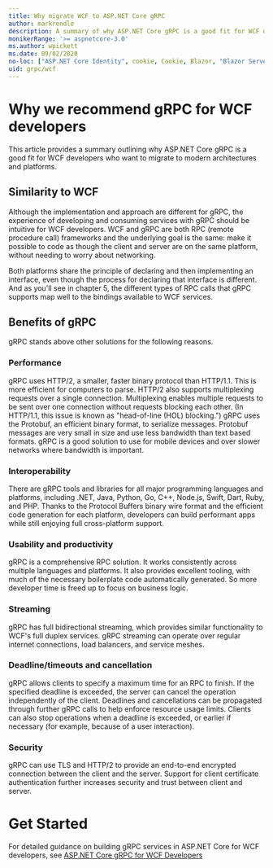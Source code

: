 ```yaml
---
title: Why migrate WCF to ASP.NET Core gRPC
author: markrendle
description: A summary of why ASP.NET Core gRPC is a good fit for WCF developers who want to migrate to modern architectures and platforms.
monikerRange: '>= aspnetcore-3.0'
ms.author: wpickett
ms.date: 09/02/2020
no-loc: ["ASP.NET Core Identity", cookie, Cookie, Blazor, "Blazor Server", "Blazor WebAssembly", "Identity", "Let's Encrypt", Razor, SignalR]
uid: grpc/wcf
---
```


# Why we recommend gRPC for WCF developers

This article provides a summary outlining why ASP.NET Core gRPC is a good fit for WCF developers who want to migrate to modern architectures and platforms.

## Similarity to WCF

Although the implementation and approach are different for gRPC, the experience of developing and consuming services with gRPC should be intuitive for WCF developers. WCF and gRPC are both RPC (remote procedure call) frameworks and the underlying goal is the same: make it possible to code as though the client and server are on the same platform, without needing to worry about networking.

Both platforms share the principle of declaring and then implementing an interface, even though the process for declaring that interface is different. And as you'll see in chapter 5, the different types of RPC calls that gRPC supports map well to the bindings available to WCF services.

## Benefits of gRPC

gRPC stands above other solutions for the following reasons.

### Performance

gRPC uses HTTP/2, a smaller, faster binary protocol than HTTP/1.1. This is more efficient for computers to parse. HTTP/2 also supports multiplexing requests over a single connection. Multiplexing enables multiple requests to be sent over one connection without requests blocking each other. (In HTTP/1.1, this issue is known as "head-of-line (HOL) blocking.") gRPC uses the Protobuf, an efficient binary format, to serialize messages. Protobuf messages are very small in size and use less bandwidth than text based formats. gRPC is a good solution to use for mobile devices and over slower networks where bandwidth is important.

### Interoperability

There are gRPC tools and libraries for all major programming languages and platforms, including .NET, Java, Python, Go, C++, Node.js, Swift, Dart, Ruby, and PHP. Thanks to the Protocol Buffers binary wire format and the efficient code generation for each platform, developers can build performant apps while still enjoying full cross-platform support.

### Usability and productivity

gRPC is a comprehensive RPC solution. It works consistently across multiple languages and platforms. It also provides excellent tooling, with much of the necessary boilerplate code automatically generated. So more developer time is freed up to focus on business logic.

### Streaming

gRPC has full bidirectional streaming, which provides similar functionality to WCF's full duplex services. gRPC streaming can operate over regular internet connections, load balancers, and service meshes.

### Deadline/timeouts and cancellation

gRPC allows clients to specify a maximum time for an RPC to finish. If the specified deadline is exceeded, the server can cancel the operation independently of the client. Deadlines and cancellations can be propagated through further gRPC calls to help enforce resource usage limits. Clients can also stop operations when a deadline is exceeded, or earlier if necessary (for example, because of a user interaction).

### Security

gRPC can use TLS and HTTP/2 to provide an end-to-end encrypted connection between the client and the server. Support for client certificate authentication further increases security and trust between client and server.

# Get Started

For detailed guidance on building gRPC services in ASP.NET Core for WCF developers, see [ASP.NET Core gRPC for WCF Developers](https://docs.microsoft.com/dotnet/architecture/grpc-for-wcf-developers/)
